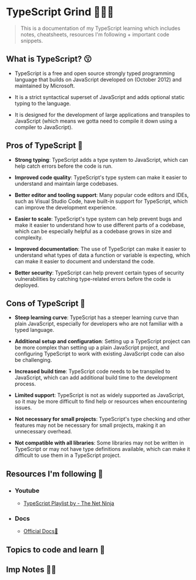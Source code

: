 # TypeScript Grind 🏃‍♀️💨

> This is a documentation of my TypeScript learning which includes notes, cheatsheets, resources I'm following + important code snippets.


## What is TypeScript? 😗
- TypeScript is a free and open source strongly typed programming language that builds on JavaScript developed on (October 2012) and maintained by Microsoft.

- It is a strict syntactical superset of JavaScript and adds optional static typing to the language.

- It is designed for the development of large applications and transpiles to JavaScript (which means we gotta need to compile it down using a compiler to JavaScript).

## Pros of TypeScript 🤔
- **Strong typing**: TypeScript adds a type system to JavaScript, which can help catch errors before the code is run.

- **Improved code quality**: TypeScript's type system can make it easier to understand and maintain large codebases.

- **Better editor and tooling support**: Many popular code editors and IDEs, such as Visual Studio Code, have built-in support for TypeScript, which can improve the development experience.

- **Easier to scale**: TypeScript's type system can help prevent bugs and make it easier to understand how to use different parts of a codebase, which can be especially helpful as a codebase grows in size and complexity.

- **Improved documentation**: The use of TypeScript can make it easier to understand what types of data a function or variable is expecting, which can make it easier to document and understand the code.

- **Better security**: TypeScript can help prevent certain types of security vulnerabilities by catching type-related errors before the code is deployed.

## Cons of TypeScript 🤨
- **Steep learning curve**: TypeScript has a steeper learning curve than plain JavaScript, especially for developers who are not familiar with a typed language.

- **Additional setup and configuration**: Setting up a TypeScript project can be more complex than setting up a plain JavaScript project, and configuring TypeScript to work with existing JavaScript code can also be challenging.

- **Increased build time**: TypeScript code needs to be transpiled to JavaScript, which can add additional build time to the development process.

- **Limited support**: TypeScript is not as widely supported as JavaScript, so it may be more difficult to find help or resources when encountering issues.

- **Not necessary for small projects**: TypeScript's type checking and other features may not be necessary for small projects, making it an unnecessary overhead.

- **Not compatible with all libraries**: Some libraries may not be written in TypeScript or may not have type definitions available, which can make it difficult to use them in a TypeScript project.

## Resources I'm following 🤗

- ### Youtube
  + <a href="https://youtube.com/playlist?list=PL4cUxeGkcC9gUgr39Q_yD6v-bSyMwKPUI">TypeScript Playlist by - The Net Ninja</a>

- ### Docs
  + <a href="https://www.typescriptlang.org/docs/handbook/intro.html">Official Docs🫡</a>

## Topics to code and learn 📝

## Imp Notes 🧑‍💻
